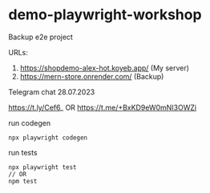 # demo-playwright-workshop
Backup e2e project


URLs:

1. https://shopdemo-alex-hot.koyeb.app/ (My server)
2. https://mern-store.onrender.com/ (Backup)



Telegram chat 28.07.2023

https://t.ly/Cef6_
OR
https://t.me/+BxKD9eW0mNI3OWZi


run codegen
```
npx playwright codegen
```

run tests
```
npx playwright test
// OR
npm test
```